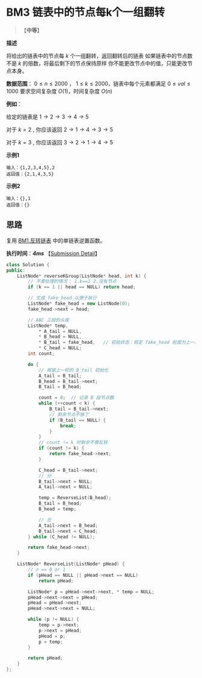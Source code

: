 # **BM3** 链表中的节点每k个一组翻转

> 【**中等**】

**描述**

将给出的链表中的节点每 $k$ 个一组翻转，返回翻转后的链表
如果链表中的节点数不是 $k$ 的倍数，将最后剩下的节点保持原样
你不能更改节点中的值，只能更改节点本身。

**数据范围**： $0 \le n \le 2000$ ， $1 \le k \le 2000$，链表中每个元素都满足 $0 \le val \le 1000$
要求空间复杂度 $O(1)$，时间复杂度 $O(n)$

**例如**：

给定的链表是 $1\to2\to3\to4\to5$

对于 $k = 2$ , 你应该返回 $2\to 1\to 4\to 3\to 5$

对于 $k = 3$ , 你应该返回 $3\to2 \to1 \to 4\to 5$

**示例1**

```
输入：{1,2,3,4,5},2
返回值：{2,1,4,3,5}
```

**示例2**

```
输入：{},1
返回值：{}
```

## 思路

复用 [BM1.反转链表](../BM1.反转链表) 中的单链表逆置函数。



**执行时间**：***4ms*** 【[Submission Detail](https://www.nowcoder.com/profile/443580699/codeBookDetail?submissionId=146837275)】

```cpp
class Solution {
public:
	ListNode* reverseKGroup(ListNode* head, int k) {
		// 不需处理的情况： 1.k==1 2.没有节点
		if (k == 1 || head == NULL) return head;

		// 生成 fake_head 以便于执行
		ListNode* fake_head = new ListNode(0);
		fake_head->next = head;

		// ABC 三段的头尾
		ListNode* temp,
			* A_tail = NULL,
			* B_head = NULL,
			* B_tail = fake_head,	// 初始状态：假定 fake_head 前面为上一次循环的 B 段
			* C_head = NULL;
		int count;

		do {
			// 根据上一轮的 B_tail 初始化
			A_tail = B_tail;
			B_head = B_tail->next;
			B_tail = B_head;

			count = 0;	// 记录 B 段节点数
			while (++count < k) {
				B_tail = B_tail->next;
				// 剩余节点不够了
				if (B_tail == NULL) {
					break;
				}
			}
			// count != k 时剩余不需反转
			if (count != k) {
				return fake_head->next;
			}

			C_head = B_tail->next;
			// 分
			B_tail->next = NULL;
			A_tail->next = NULL;

			temp = ReverseList(B_head);
			B_tail = B_head;
			B_head = temp;

			// 合
			A_tail->next = B_head;
			B_tail->next = C_head;
		} while (C_head != NULL);

		return fake_head->next;
	}

	ListNode* ReverseList(ListNode* pHead) {
		// n == 0 or 1
		if (pHead == NULL || pHead->next == NULL)
			return pHead;

		ListNode* p = pHead->next->next, * temp = NULL;
		pHead->next->next = pHead;
		pHead = pHead->next;
		pHead->next->next = NULL;

		while (p != NULL) {
			temp = p->next;
			p->next = pHead;
			pHead = p;
			p = temp;
		}

		return pHead;
	}
};
```


